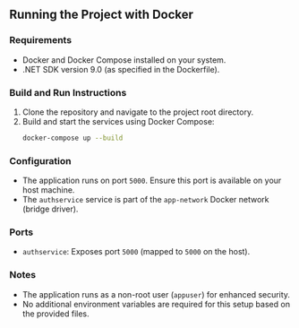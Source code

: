 ## Running the Project with Docker

### Requirements
- Docker and Docker Compose installed on your system.
- .NET SDK version 9.0 (as specified in the Dockerfile).

### Build and Run Instructions
1. Clone the repository and navigate to the project root directory.
2. Build and start the services using Docker Compose:
   ```bash
   docker-compose up --build
   ```

### Configuration
- The application runs on port `5000`. Ensure this port is available on your host machine.
- The `authservice` service is part of the `app-network` Docker network (bridge driver).

### Ports
- `authservice`: Exposes port `5000` (mapped to `5000` on the host).

### Notes
- The application runs as a non-root user (`appuser`) for enhanced security.
- No additional environment variables are required for this setup based on the provided files.